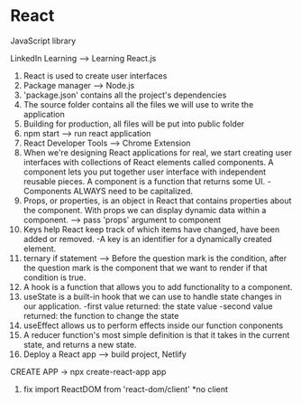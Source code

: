 # React
JavaScript library

LinkedIn Learning --> Learning React.js
1) React is used to create user interfaces
2) Package manager --> Node.js
3) 'package.json' contains all the project's dependencies
4) The source folder contains all the files we will use to write the application
5) Building for production, all files will be put into public folder
6) npm start --> run react application
7) React Developer Tools --> Chrome Extension
8) When we're designing React applications for real, we start creating user interfaces with collections of React elements called components. A component lets you put together user interface with independent reusable pieces. A component is a function that returns some UI. 
-Components ALWAYS need to be capitalized.
9) Props, or properties, is an object in React that contains properties about the component. With props we can display dynamic data within a component. --> pass 'props' argument to component
10) Keys help React keep track of which items have changed, have been added or removed. 
-A key is an identifier for a dynamically created element.
11) ternary if statement --> Before the question mark is the condition, after the question mark is the component that we want to render if that condition is true.
12) A hook is a function that allows you to add functionality to a component.
13) useState is a built-in hook that we can use to handle state changes in our application. 
-first value returned: the state value
-second value returned: the function to change the state
14) useEffect allows us to perform effects inside our function conponents
15) A reducer function's most simple definition is that it takes in the current state, and returns a new state. 
16) Deploy a React app --> build project, Netlify

CREATE APP -> npx create-react-app app
1) fix import ReactDOM from 'react-dom/client' *no client